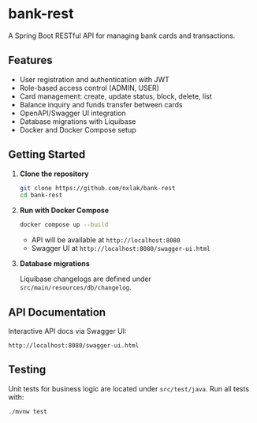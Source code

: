 # bank-rest

A Spring Boot RESTful API for managing bank cards and transactions.

## Features

* User registration and authentication with JWT
* Role-based access control (ADMIN, USER)
* Card management: create, update status, block, delete, list
* Balance inquiry and funds transfer between cards
* OpenAPI/Swagger UI integration
* Database migrations with Liquibase
* Docker and Docker Compose setup

## Getting Started

1. **Clone the repository**

   ```bash
   git clone https://github.com/nxlak/bank-rest
   cd bank-rest
   ```
   
2. **Run with Docker Compose**

      ```bash
   docker compose up --build
   ```

   * API will be available at `http://localhost:8080`
   * Swagger UI at `http://localhost:8080/swagger-ui.html`

3. **Database migrations**

   Liquibase changelogs are defined under `src/main/resources/db/changelog`.

## API Documentation

Interactive API docs via Swagger UI:

```
http://localhost:8080/swagger-ui.html
```

## Testing

Unit tests for business logic are located under `src/test/java`. Run all tests with:

```bash
./mvnw test
```
